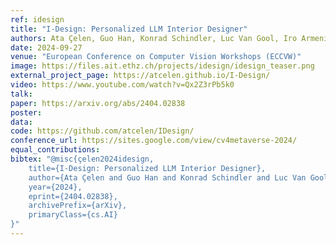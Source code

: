 ```yaml
---
ref: idesign
title: "I-Design: Personalized LLM Interior Designer"
authors: Ata Çelen, Guo Han, Konrad Schindler, Luc Van Gool, Iro Armeni, Anton Obukhov, Xi Wang
date: 2024-09-27
venue: "European Conference on Computer Vision Workshops (ECCVW)"
image: https://files.ait.ethz.ch/projects/idesign/idesign_teaser.png
external_project_page: https://atcelen.github.io/I-Design/
video: https://www.youtube.com/watch?v=Qx2Z3rPb5k0
talk: 
paper: https://arxiv.org/abs/2404.02838
poster: 
data: 
code: https://github.com/atcelen/IDesign/
conference_url: https://sites.google.com/view/cv4metaverse-2024/
equal_contributions:
bibtex: "@misc{çelen2024idesign,
    title={I-Design: Personalized LLM Interior Designer}, 
    author={Ata Çelen and Guo Han and Konrad Schindler and Luc Van Gool and Iro Armeni and Anton Obukhov and Xi Wang},
    year={2024},
    eprint={2404.02838},
    archivePrefix={arXiv},
    primaryClass={cs.AI}
}"
---
```

